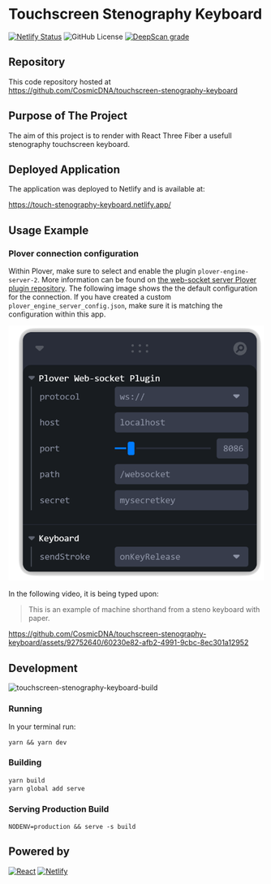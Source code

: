 # Touchscreen Stenography Keyboard

[![Netlify Status](https://api.netlify.com/api/v1/badges/2bf602f1-52ec-4611-8b73-bce4dd90a99b/deploy-status)](https://app.netlify.com/sites/touch-stenography-keyboard/deploys)
![GitHub License](https://img.shields.io/github/license/CosmicDNA/touchscreen-stenography-keyboard)
[![DeepScan grade](https://deepscan.io/api/teams/23301/projects/26581/branches/848067/badge/grade.svg)](https://deepscan.io/dashboard#view=project&tid=23301&pid=26581&bid=848067)

## Repository

This code repository hosted at https://github.com/CosmicDNA/touchscreen-stenography-keyboard

## Purpose of The Project

The aim of this project is to render with React Three Fiber a usefull stenography touchscreen keyboard.


## Deployed Application

The application was deployed to Netlify and is available at:

https://touch-stenography-keyboard.netlify.app/

## Usage Example

### Plover connection configuration

Within Plover, make sure to select and enable the plugin `plover-engine-server-2`. More information can be found on [the web-socket server Plover plugin repository](https://github.com/user202729/plover_websocket_server). The following image shows the the default configuration for the connection. If you have created a custom `plover_engine_server_config.json`, make sure it is matching the configuration within this app.


![Plover connection](<assets/Configure web-socket connection.png>)

In the following video, it is being typed upon:

> This is an example of machine shorthand from a steno keyboard with paper.



https://github.com/CosmicDNA/touchscreen-stenography-keyboard/assets/92752640/60230e82-afb2-4991-9cbc-8ec301a12952


## Development

![touchscreen-stenography-keyboard-build](https://github.com/CosmicDNA/touchscreen-stenography-keyboard/assets/92752640/1f1da328-26f4-4ca3-8055-f623a19b7edb)

### Running

In your terminal run:
```shell
yarn && yarn dev
```

### Building

```shell
yarn build
yarn global add serve
```

### Serving Production Build

```shell
NODENV=production && serve -s build
```

## Powered by

[![React](https://img.shields.io/badge/React-20232A?style=for-the-badge&logo=react&logoColor=61DAFB)](https://react.dev/)
[![Netlify](https://img.shields.io/badge/Netlify-00C7B7?style=for-the-badge&logo=netlify&logoColor=white)](https://www.netlify.com/)
